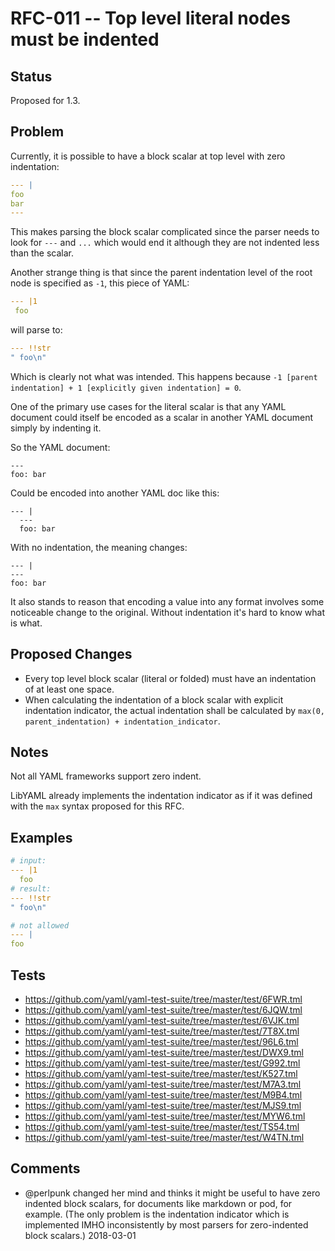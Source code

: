 # RFC-011 -- Top level literal nodes must be indented

## Status

Proposed for 1.3.


## Problem

Currently, it is possible to have a block scalar at top level with zero indentation:

```yaml
--- |
foo
bar
---
```

This makes parsing the block scalar complicated since the parser needs to look for `---` and `...` which would end it although they are not indented less than the scalar.

Another strange thing is that since the parent indentation level of the root node is specified as `-1`, this piece of YAML:

```yaml
--- |1
 foo
```

will parse to:

```yaml
--- !!str
" foo\n"
```

Which is clearly not what was intended.
This happens because `-1 [parent indentation] + 1 [explicitly given indentation] = 0`.

One of the primary use cases for the literal scalar is that any YAML document could itself be encoded as a scalar in another YAML document simply by indenting it.

So the YAML document:
```
---
foo: bar
```

Could be encoded into another YAML doc like this:
```
--- |
  ---
  foo: bar
```

With no indentation, the meaning changes:
```
--- |
---
foo: bar
```

It also stands to reason that encoding a value into any format involves some noticeable change to the original.
Without indentation it's hard to know what is what.


## Proposed Changes

* Every top level block scalar (literal or folded) must have an indentation of at least one space.
* When calculating the indentation of a block scalar with explicit indentation indicator, the actual indentation shall be calculated by `max(0, parent_indentation) + indentation_indicator`.

## Notes

Not all YAML frameworks support zero indent.

LibYAML already implements the indentation indicator as if it was defined with the `max` syntax proposed for this RFC.

## Examples

```yaml
# input:
--- |1
  foo
# result:
--- !!str
" foo\n"
```

```yaml
# not allowed
--- |
foo
```

## Tests

* https://github.com/yaml/yaml-test-suite/tree/master/test/6FWR.tml
* https://github.com/yaml/yaml-test-suite/tree/master/test/6JQW.tml
* https://github.com/yaml/yaml-test-suite/tree/master/test/6VJK.tml
* https://github.com/yaml/yaml-test-suite/tree/master/test/7T8X.tml
* https://github.com/yaml/yaml-test-suite/tree/master/test/96L6.tml
* https://github.com/yaml/yaml-test-suite/tree/master/test/DWX9.tml
* https://github.com/yaml/yaml-test-suite/tree/master/test/G992.tml
* https://github.com/yaml/yaml-test-suite/tree/master/test/K527.tml
* https://github.com/yaml/yaml-test-suite/tree/master/test/M7A3.tml
* https://github.com/yaml/yaml-test-suite/tree/master/test/M9B4.tml
* https://github.com/yaml/yaml-test-suite/tree/master/test/MJS9.tml
* https://github.com/yaml/yaml-test-suite/tree/master/test/MYW6.tml
* https://github.com/yaml/yaml-test-suite/tree/master/test/TS54.tml
* https://github.com/yaml/yaml-test-suite/tree/master/test/W4TN.tml

## Comments

* @perlpunk changed her mind and thinks it might be useful to have zero indented block scalars, for documents like markdown or pod, for example.
  (The only problem is the indentation indicator which is implemented IMHO inconsistently by most parsers for zero-indented block scalars.) 2018-03-01

